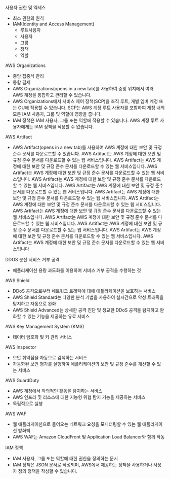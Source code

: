 
사용자 권한 및 엑세스
  - 최소 권한의 원칙
  - IAM(Identity and Access Management)
    - 루트사용자
    - 사용자
    - 그룹
    - 정책
    - 역할

AWS Organizations
  - 중앙 집중식 관리 
  - 통합 결제
  -  AWS Organizations(opens in a new tab)를 사용하여 중앙 위치에서 여러 AWS 계정을 통합하고 관리할 수 있습니다.
  - AWS Organizations에서 서비스 제어 정책(SCP)을 조직 루트, 개별 멤버 계정 또는 OU에 적용할 수 있습니다. SCP는 AWS 계정 루트 사용자를 포함하여 계정 내의 모든 IAM 사용자, 그룹 및 역할에 영향을 줍니다.
  - IAM 정책은 IAM 사용자, 그룹 또는 역할에 적용할 수 있습니다. AWS 계정 루트 사용자에게는 IAM 정책을 적용할 수 없습니다.

AWS Artifact
  - AWS Artifact(opens in a new tab)를 사용하여 AWS 계정에 대한 보안 및 규정 준수 문서를 다운로드할 수 있습니다. AWS Artifact는 AWS 계정에 대한 보안 및 규정 준수 문서를 다운로드할 수 있는 웹 서비스입니다. AWS Artifact는 AWS 계정에 대한 보안 및 규정 준수 문서를 다운로드할 수 있는 웹 서비스입니다. AWS Artifact는 AWS 계정에 대한 보안 및 규정 준수 문서를 다운로드할 수 있는 웹 서비스입니다. AWS Artifact는 AWS 계정에 대한 보안 및 규정 준수 문서를 다운로드할 수 있는 웹 서비스입니다. AWS Artifact는 AWS 계정에 대한 보안 및 규정 준수 문서를 다운로드할 수 있는 웹 서비스입니다. AWS Artifact는 AWS 계정에 대한 보안 및 규정 준수 문서를 다운로드할 수 있는 웹 서비스입니다. AWS Artifact는 AWS 계정에 대한 보안 및 규정 준수 문서를 다운로드할 수 있는 웹 서비스입니다. AWS Artifact는 AWS 계정에 대한 보안 및 규정 준수 문서를 다운로드할 수 있는 웹 서비스입니다. AWS Artifact는 AWS 계정에 대한 보안 및 규정 준수 문서를 다운로드할 수 있는 웹 서비스입니다. AWS Artifact는 AWS 계정에 대한 보안 및 규정 준수 문서를 다운로드할 수 있는 웹 서비스입니다. AWS Artifact는 AWS 계정에 대한 보안 및 규정 준수 문서를 다운로드할 수 있는 웹 서비스입니다. AWS Artifact는 AWS 계정에 대한 보안 및 규정 준수 문서를 다운로드할 수 있는 웹 서비스입니다

DDOS 분산 서비스 거부 공격
  - 애플리케이션 용량 과도화를 이용하여 서비스 거부 공격을 수행하는 것

AWS Shield
  - DDoS 공격으로부터 네트워크 트레틱에 대해 애플리케이션을 보호하는 서비스
  - AWS Shield Standard는 다양한 분석 기법을 사용하여 실시간으로 악성 트래픽을 탐지하고 자동으로 완화
  - AWS Shield Advanced는 상세한 공격 진단 및 정교한 DDoS 공격을 탐지하고 완화할 수 있는 기능을 제공하는 유료 서비스

AWS Key Management System (KMS)
  - 데이터 암호화 및 키 관리 서비스

AWS Inspector
  - 보안 취약점을 자동으로 검색하는 서비스
  - 자동화된 보안 평가를 실행하여 애플리케이션의 보안 및 규정 준수를 개선할 수 있는 서비스

AWS GuardDuty 
  - AWS 계정에서 악의적인 활동을 탐지하는 서비스
  - AWS 인프라 및 리소스에 대한 지능형 위협 탐지 기능을 제공하는 서비스
  - 독립적으로 실행

AWS WAF
  - 웹 애플리케이션으로 들어오는 네트워크 요청을 모니터링할 수 있는 웹 애플리케이션 방화벽
  - AWS WAF는 Amazon CloudFront 및 Application Load Balancer와 함께 작동

IAM 정책
  - IAM 사용자, 그룹 또는 역할에 대한 권한을 정의하는 문서
  - IAM 정책은 JSON 문서로 작성되며, AWS에서 제공하는 정책을 사용하거나 사용자 정의 정책을 작성할 수 있습니다.

